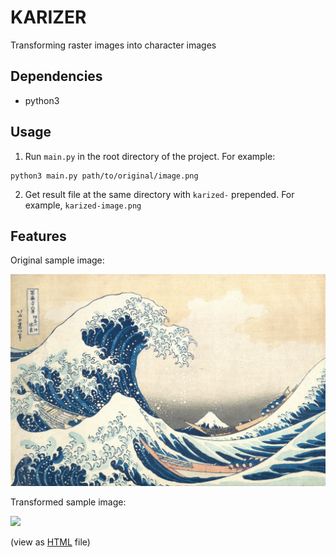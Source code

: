 KARIZER
========

Transforming raster images into character images

Dependencies
----------------

* python3

Usage
--------

1. Run `main.py` in the root directory of the project. For example:

  ```shell
  python3 main.py path/to/original/image.png
  ```
  
2. Get result file at the same directory with `karized-` prepended. For example, `karized-image.png`

Features
------------

Original sample image:

![](sample/sample.jpg)

Transformed sample image:

![](../assets/images/sample-transformed.png)

(view as [HTML](https://raw.githubusercontent.com/kinoubenkyou/karizer/master/sample/sample-transformed) file)
